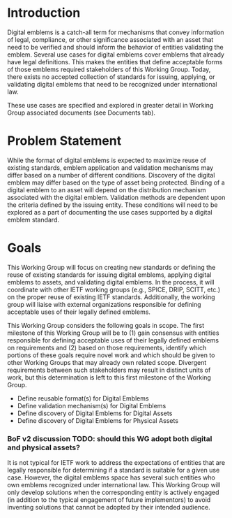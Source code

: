 # Introduction

Digital emblems is a catch-all term for mechanisms that convey information
of legal, compliance, or other significance associated with an asset that need
to be verified and should inform the behavior of entities validating the emblem. Several
use cases for digital emblems cover emblems that already have legal definitions.
This makes the entities that define acceptable forms of those emblems required
stakeholders of this Working Group. Today, there exists no accepted collection
of standards for issuing, applying, or validating digital emblems that need to
be recognized under international law.

These use cases are specified and explored in greater detail in Working Group
associated documents (see Documents tab).

# Problem Statement

While the format of digital emblems is expected to maximize reuse of existing
standards, emblem application and validation mechanisms may differ based on
a number of different conditions. Discovery of the digital emblem may differ
based on the type of asset being protected. Binding of a digital emblem to an
asset will depend on the distribution mechanism associated with the digital emblem.
Validation methods are dependent upon the criteria defined by the issuing entity.
These conditions will need to be explored as a part of documenting the use cases
supported by a digital emblem standard.

# Goals

This Working Group will focus on creating new standards or defining the reuse of
existing standards for issuing digital emblems, applying digital emblems to
assets, and validating digital emblems. In the process, it will coordinate with
other IETF working groups (e.g., SPICE, DRIP, SCITT, etc.) on the proper reuse of
existing IETF standards. Additionally, the working group will liaise with
external organizations responsible for defining acceptable uses of their legally defined emblems.

This Working Group considers the following goals in scope. The first milestone
of this Working Group will be to (1) gain consensus with entities responsible
for defining acceptable uses of their legally defined emblems on requirements
and (2) based on those requirements, identify which portions of these goals
require novel work and which should be given to other Working Groups that may
already own related scope. Divergent requirements between such stakeholders
may result in distinct units of work, but this determination is left to this
first milestone of the Working Group.

- Define reusable format(s) for Digital Emblems
- Define validation mechanism(s) for Digital Emblems
- Define discovery of Digital Emblems for Digital Assets
- Define discovery of Digital Emblems for Physical Assets

### BoF v2 discussion TODO: should this WG adopt both digital and physical assets? 

It is not typical for IETF work to address the expectations of entities that are
legally responsible for determining if a standard is suitable for a given use
case. However, the digital emblems space has several such entities who own emblems
recognized under international law. This Working Group will only develop solutions
when the corresponding entity is actively engaged (in addition to the typical
engagement of future implementors) to avoid inventing solutions that cannot be
adopted by their intended audience.
